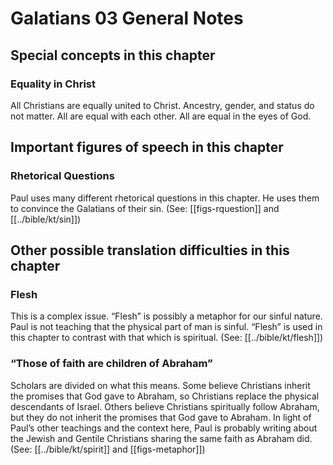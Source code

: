 # Galatians 03 General Notes
## Special concepts in this chapter

### Equality in Christ
All Christians are equally united to Christ. Ancestry, gender, and status do not matter. All are equal with each other. All are equal in the eyes of God.

## Important figures of speech in this chapter

### Rhetorical Questions
Paul uses many different rhetorical questions in this chapter. He uses them to convince the Galatians of their sin. (See: [[figs-rquestion]] and [[../bible/kt/sin]])

## Other possible translation difficulties in this chapter

### Flesh
This is a complex issue. “Flesh” is possibly a metaphor for our sinful nature. Paul is not teaching that the physical part of man is sinful. “Flesh” is used in this chapter to contrast with that which is spiritual. (See: [[../bible/kt/flesh]])

### “Those of faith are children of Abraham”
Scholars are divided on what this means. Some believe Christians inherit the promises that God gave to Abraham, so Christians replace the physical descendants of Israel. Others believe Christians spiritually follow Abraham, but they do not inherit the promises that God gave to Abraham. In light of Paul’s other teachings and the context here, Paul is probably writing about the Jewish and Gentile Christians sharing the same faith as Abraham did. (See: [[../bible/kt/spirit]] and [[figs-metaphor]])